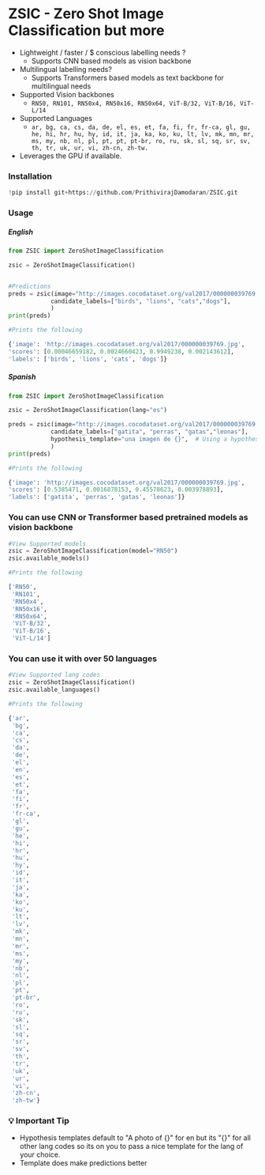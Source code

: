 # ZSIC - Zero Shot Image Classification but more

* Lightweight / faster / $ conscious labelling needs ?
    * Supports CNN based models as vision backbone
* Multilingual labelling needs?
    * Supports Transformers based models as text backbone for multilingual needs
* Supported Vision backbones
    *  ```RN50, RN101, RN50x4, RN50x16, RN50x64, ViT-B/32, ViT-B/16, ViT-L/14```
* Supported Languages
    * ```ar, bg, ca, cs, da, de, el, es, et, fa, fi, fr, fr-ca, gl, gu, he, hi, hr, hu, hy, id, it, ja, ka, ko, ku, lt, lv, mk, mn, mr, ms, my, nb, nl, pl, pt, pt, pt-br, ro, ru, sk, sl, sq, sr, sv, th, tr, uk, ur, vi, zh-cn, zh-tw.```
 * Leverages the GPU if available.


### Installation
```python
!pip install git+https://github.com/PrithivirajDamodaran/ZSIC.git
```

### Usage

##### English
```python
from ZSIC import ZeroShotImageClassification

zsic = ZeroShotImageClassification()


#Predictions
preds = zsic(image="http://images.cocodataset.org/val2017/000000039769.jpg",
            candidate_labels=["birds", "lions", "cats","dogs"], 
            )
print(preds)

#Prints the following

{'image': 'http://images.cocodataset.org/val2017/000000039769.jpg', 
'scores': [0.00046659182, 0.0024660423, 0.9949238, 0.002143612], 
'labels': ['birds', 'lions', 'cats', 'dogs']}
```

##### Spanish

```python
from ZSIC import ZeroShotImageClassification

zsic = ZeroShotImageClassification(lang="es")

preds = zsic(image="http://images.cocodataset.org/val2017/000000039769.jpg",
            candidate_labels=["gatita", "perras", "gatas","leonas"],
            hypothesis_template="una imagen de {}",  # Using a hypothesis_template makes the scores more robust
            )
print(preds)

#Prints the following

{'image': 'http://images.cocodataset.org/val2017/000000039769.jpg', 
'scores': [0.5385471, 0.0016878153, 0.45578623, 0.003978893], 
'labels': ['gatita', 'perras', 'gatas', 'leonas']}
```

### You can use CNN or Transformer based pretrained models as vision backbone
```python
#View Supported models
zsic = ZeroShotImageClassification(model="RN50")
zsic.available_models()

#Prints the following

['RN50',
 'RN101',
 'RN50x4',
 'RN50x16',
 'RN50x64',
 'ViT-B/32',
 'ViT-B/16',
 'ViT-L/14']
```

### You can use it with over 50 languages
```python
#View Supported lang codes
zsic = ZeroShotImageClassification()
zsic.available_languages()

#Prints the following

{'ar',
 'bg',
 'ca',
 'cs',
 'da',
 'de',
 'el',
 'en',
 'es',
 'et',
 'fa',
 'fi',
 'fr',
 'fr-ca',
 'gl',
 'gu',
 'he',
 'hi',
 'hr',
 'hu',
 'hy',
 'id',
 'it',
 'ja',
 'ka',
 'ko',
 'ku',
 'lt',
 'lv',
 'mk',
 'mn',
 'mr',
 'ms',
 'my',
 'nb',
 'nl',
 'pl',
 'pt',
 'pt-br',
 'ro',
 'ru',
 'sk',
 'sl',
 'sq',
 'sr',
 'sv',
 'th',
 'tr',
 'uk',
 'ur',
 'vi',
 'zh-cn',
 'zh-tw'}
 ```
### 💡 Important Tip

* Hypothesis templates default to "A photo of {}" for en but its "{}" for all other lang codes so its on you to pass a nice template for the lang of your choice.
* Template does make predictions better



